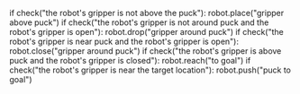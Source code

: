 

if check("the robot's gripper is not above the puck"):
    robot.place("gripper above puck")
if check("the robot's gripper is not around puck and the robot's gripper is open"):
    robot.drop("gripper around puck")
if check("the robot's gripper is near puck and the robot's gripper is open"):
    robot.close("gripper around puck")
if check("the robot's gripper is above puck and the robot's gripper is closed"):
    robot.reach("to goal")
if check("the robot's gripper is near the target location"):
    robot.push("puck to goal")
